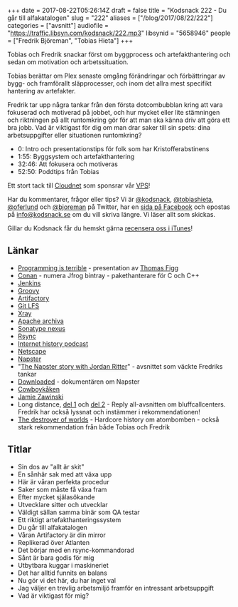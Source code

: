 +++
date = 2017-08-22T05:26:14Z
draft = false
title = "Kodsnack 222 - Du går till alfakatalogen"
slug = "222"
aliases = ["/blog/2017/08/22/222"]
categories = ["avsnitt"]
audiofile = "https://traffic.libsyn.com/kodsnack/222.mp3"
libsynid = "5658946"
people = ["Fredrik Björeman", "Tobias Hieta"]
+++

Tobias och Fredrik snackar först om byggprocess och artefakthantering och sedan om motivation och arbetssituation.

Tobias berättar om Plex senaste omgång förändringar och förbättringar av bygg- och framförallt släpprocesser, och inom det allra mest specifikt hantering av artefakter.

Fredrik tar upp några tankar från den första dotcombubblan kring att vara fokuserad och motiverad på jobbet, och hur mycket eller lite stämningen och riktningen på allt runtomkring gör för att man ska känna driv att göra ett bra jobb. Vad är viktigast för dig om man drar saker till sin spets: dina arbetsuppgifter eller situationen runtomkring?

* 0: Intro och presentationstips för folk som har Kristofferabstinens
* 1:55: Byggsystem och artefakthantering
* 32:46: Att fokusera och motiveras
* 52:50: Poddtips från Tobias

Ett stort tack till [Cloudnet](http://www.cloudnet.se) som sponsrar vår [VPS](http://en.wikipedia.org/wiki/Virtual_private_server)!

Har du kommentarer, frågor eller tips? Vi är [@kodsnack](https://www.twitter.com/kodsnack), [@tobiashieta](https://www.twitter.com/tobiashieta), [@oferlund](https://www.twitter.com/oferlund) och [@bjoreman](https://www.twitter.com/bjoreman) på Twitter, har en [sida på Facebook](https://www.facebook.com/kodsnack) och epostas på [info@kodsnack.se](mailto:info@kodsnack.se) om du vill skriva längre. Vi läser allt som skickas.

Gillar du Kodsnack får du hemskt gärna [recensera oss i iTunes](http://itunes.apple.com/se/podcast/kodsnack/id561631498?l=en)!

## Länkar ##
* [Programming is terrible](https://www.youtube.com/watch?v=csyL9EC0S0c) - presentation av [Thomas Figg](https://twitter.com/tef_ebooks/)
* [Conan](https://www.conan.io/) - numera Jfrog bintray - pakethanterare för C och C++
* [Jenkins](https://jenkins.io/)
* [Groovy](https://en.wikipedia.org/wiki/Groovy_%28programming_language%29)
* [Artifactory](https://www.jfrog.com/artifactory/)
* [Git LFS](https://git-lfs.github.com/)
* [Xray](https://www.jfrog.com/article/dependency-tracking/)
* [Apache archiva](https://archiva.apache.org/index.cgi)
* [Sonatype nexus](https://www.sonatype.com/products-overview)
* [Rsync](https://en.wikipedia.org/wiki/Rsync)
* [Internet history podcast](http://www.internethistorypodcast.com/)
* [Netscape](https://en.wikipedia.org/wiki/Netscape)
* [Napster](https://en.wikipedia.org/wiki/Napster)
* "[The Napster story with Jordan Ritter](http://www.internethistorypodcast.com/2017/04/the-napster-story-with-jordan-ritter/)" - avsnittet som väckte Fredriks tankar
* [Downloaded](https://en.wikipedia.org/wiki/Downloaded_%28film%29) - dokumentären om Napster
* [Cowboykåken](https://www.svtplay.se/cowboykaken)
* [Jamie Zawinski](https://en.wikipedia.org/wiki/Jamie_Zawinski)
* Long distance, [del 1](https://gimletmedia.com/episode/long-distance/) och [del 2](https://gimletmedia.com/episode/103-long-distance-part-ii/) - Reply all-avsnitten om bluffcallcenters. Fredrik har också lyssnat och instämmer i rekommendationen!
* [The destroyer of worlds](http://www.dancarlin.com/hardcore-history-59-the-destroyer-of-worlds/) - Hardcore history om atombomben - också stark rekommendation från både Tobias och Fredrik

## Titlar ##
* Sin dos av "allt är skit"
* En sånhär sak med att växa upp
* Här är våran perfekta procedur
* Saker som måste få växa fram
* Efter mycket själasökande
* Utvecklare sitter och utvecklar
* Väldigt sällan samma binär som QA testar
* Ett riktigt artefakthanteringssystem
* Du går till alfakatalogen
* Våran Artifactory är din mirror
* Replikerad över Atlanten
* Det börjar med en rsync-kommandorad
* Sånt är bara godis för mig
* Utbytbara kuggar i maskineriet
* Det har alltid funnits en balans
* Nu gör vi det här, du har inget val
* Jag väljer en trevlig arbetsmiljö framför en intressant arbetsuppgift
* Vad är viktigast för mig?